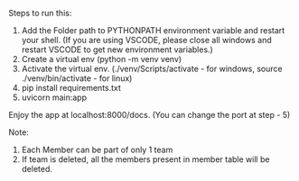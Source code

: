 Steps to run this:
1. Add the Folder path to PYTHONPATH environment variable and restart your shell. (If you are using VSCODE, please close all windows and restart VSCODE to get new environment variables.)
2. Create a virtual env (python -m venv venv)
3. Activate the virtual env. (./venv/Scripts/activate - for windows, source ./venv/bin/activate - for linux)
4. pip install requirements.txt
5. uvicorn main:app

Enjoy the app at localhost:8000/docs. (You can change the port at step - 5)


Note:
1. Each Member can be part of only 1 team
2. If team is deleted, all the members present in member table will be deleted.
